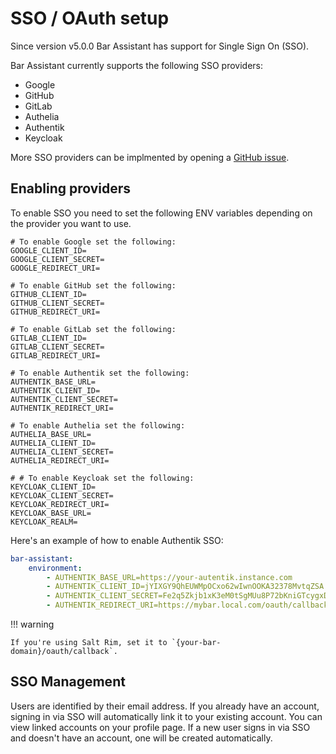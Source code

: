# SSO / OAuth setup

Since version v5.0.0 Bar Assistant has support for Single Sign On (SSO).

Bar Assistant currently supports the following SSO providers:

- Google
- GitHub
- GitLab
- Authelia
- Authentik
- Keycloak

More SSO providers can be implmented by opening a [GitHub issue](https://github.com/karlomikus/bar-assistant/issues).

## Enabling providers

To enable SSO you need to set the following ENV variables depending on the provider you want to use.

```properties title=".env"
# To enable Google set the following:
GOOGLE_CLIENT_ID=
GOOGLE_CLIENT_SECRET=
GOOGLE_REDIRECT_URI=

# To enable GitHub set the following:
GITHUB_CLIENT_ID=
GITHUB_CLIENT_SECRET=
GITHUB_REDIRECT_URI=

# To enable GitLab set the following:
GITLAB_CLIENT_ID=
GITLAB_CLIENT_SECRET=
GITLAB_REDIRECT_URI=

# To enable Authentik set the following:
AUTHENTIK_BASE_URL=
AUTHENTIK_CLIENT_ID=
AUTHENTIK_CLIENT_SECRET=
AUTHENTIK_REDIRECT_URI=

# To enable Authelia set the following:
AUTHELIA_BASE_URL=
AUTHELIA_CLIENT_ID=
AUTHELIA_CLIENT_SECRET=
AUTHELIA_REDIRECT_URI=

# # To enable Keycloak set the following:
KEYCLOAK_CLIENT_ID=
KEYCLOAK_CLIENT_SECRET=
KEYCLOAK_REDIRECT_URI=
KEYCLOAK_BASE_URL=
KEYCLOAK_REALM=
```

Here's an example of how to enable Authentik SSO:

```yaml title="docker-compose.yml"
bar-assistant:
    environment:
        - AUTHENTIK_BASE_URL=https://your-autentik.instance.com
        - AUTHENTIK_CLIENT_ID=jYIXGY9QhEUWMpOCxo62wIwnOOKA32378MvtqZSA
        - AUTHENTIK_CLIENT_SECRET=Fe2q5Zkjb1xK3eM0tSgMUu8P72bKniGTcygxDVmM2UQcThY9GZhY8UYsaywk9bSkadlADVjU7Aj1aRkKqKyB1ASaaMNXPexlrr40zWxyvJIN4eMxcUvuVYvYX9iG9qt
        - AUTHENTIK_REDIRECT_URI=https://mybar.local.com/oauth/callback
```

!!! warning

    If you're using Salt Rim, set it to `{your-bar-domain}/oauth/callback`.

## SSO Management

Users are identified by their email address. If you already have an account, signing in via SSO will automatically link it to your existing account. You can view linked accounts on your profile page. If a new user signs in via SSO and doesn't have an account, one will be created automatically.